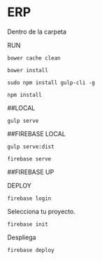 ERP
==============

Dentro de la carpeta

RUN

```BOWER
bower cache clean
```

```BOWER
bower install
```

```NPM
sudo npm install gulp-cli -g
```

```NPM
npm install 
```

##LOCAL

````
gulp serve
````

##FIREBASE LOCAL
````
gulp serve:dist
````
````
firebase serve
````

##FIREBASE UP 

DEPLOY
````
firebase login
````
Selecciona tu proyecto.
 ````
firebase init
````
Despliega
````
firebase deploy 
````

